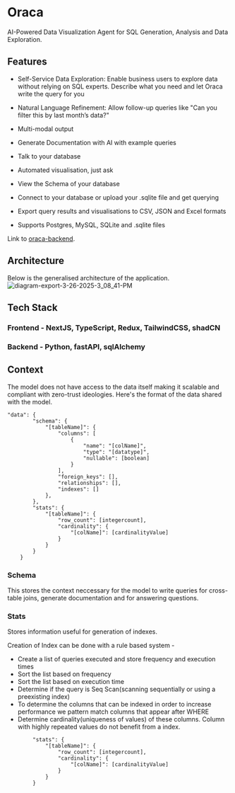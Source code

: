 # Oraca

AI-Powered Data Visualization Agent for SQL Generation, Analysis and Data Exploration.

## Features

- Self-Service Data Exploration: Enable business users to explore data without
relying on SQL experts. Describe what you need and let Oraca write the query for you

- Natural Language Refinement: Allow follow-up queries like "Can you filter this
by last month’s data?"
- Multi-modal output
- Generate Documentation with AI with example queries
- Talk to your database
- Automated visualisation, just ask
- View the Schema of your database
- Connect to your database or upload your .sqlite file and get querying
- Export query results and visualisations to CSV, JSON and Excel formats
- Supports Postgres, MySQL, SQLite and .sqlite files

Link to [oraca-backend](http://github.com/afterdie/oraca-backend).

## Architecture

Below is the generalised architecture of the application.
![diagram-export-3-26-2025-3_08_41-PM](https://github.com/user-attachments/assets/de901d6d-5878-4e5a-8115-97153ef650d3)

## Tech Stack

### Frontend - NextJS, TypeScript, Redux, TailwindCSS, shadCN
### Backend - Python, fastAPI, sqlAlchemy

## Context

The model does not have access to the data itself making it scalable and compliant with zero-trust ideologies. Here's the format of the data shared with the model.

```
"data": {
        "schema": {
            "[tableName]": {
                "columns": [
                    {
                        "name": "[colName]",
                        "type": "[datatype]",
                        "nullable": [boolean]
                    }
                ],
                "foreign_keys": [],
                "relationships": [],
                "indexes": []
            },
        },
        "stats": {
            "[tableName]": {
                "row_count": [integercount],
                "cardinality": {
                    "[colName]": [cardinalityValue]
                }
            }
        }
    }
```

### Schema

This stores the context neccessary for the model to write queries for cross-table joins, generate documentation and for answering questions.

### Stats

Stores information useful for generation of indexes.

Creation of Index can be done with a rule based system -

- Create a list of queries executed and store frequency and execution times
- Sort the list based on frequency
- Sort the list based on execution time
- Determine if the query is Seq Scan(scanning sequentially or using a preexisting index)
- To determine the columns that can be indexed in order to increase performance we pattern match columns that appear after WHERE
- Determine cardinality(uniqueness of values) of these columns. Column with highly repeated values do not benefit from a index.
```
        "stats": {
            "[tableName]": {
                "row_count": [integercount],
                "cardinality": {
                    "[colName]": [cardinalityValue]
                }
            }
        }
```
